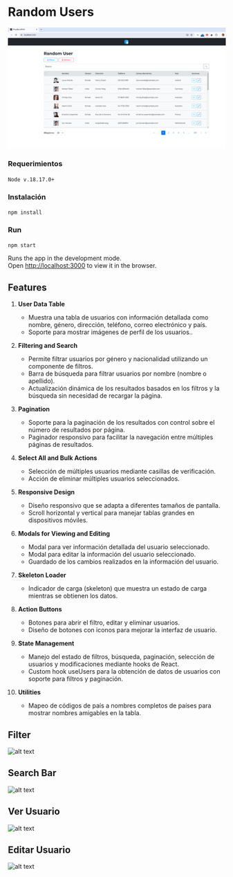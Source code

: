 # Random Users

![alt text](image.png)
### Requerimientos
```Node v.18.17.0+```
### Instalación
```npm install```
### Run
`npm start`

Runs the app in the development mode.\
Open [http://localhost:3000](http://localhost:3000) to view it in the browser.

## Features

1. **User Data Table**
   - Muestra una tabla de usuarios con información detallada como nombre, género, dirección, teléfono, correo electrónico y país.
    - Soporte para mostrar imágenes de perfil de los usuarios..

2. **Filtering and Search**
   - Permite filtrar usuarios por género y nacionalidad utilizando un componente de filtros.
    - Barra de búsqueda para filtrar usuarios por nombre (nombre o apellido).
    - Actualización dinámica de los resultados basados en los filtros y la búsqueda sin necesidad de recargar la página.

3. **Pagination**
    - Soporte para la paginación de los resultados con control sobre el número de resultados por página.
    - Paginador responsivo para facilitar la navegación entre múltiples páginas de resultados.

4. **Select All and Bulk Actions**
   - Selección de múltiples usuarios mediante casillas de verificación.
    - Acción de eliminar múltiples usuarios seleccionados.

5. **Responsive Design**
   - Diseño responsivo que se adapta a diferentes tamaños de pantalla.
    - Scroll horizontal y vertical para manejar tablas grandes en dispositivos móviles.
6. **Modals for Viewing and Editing**
    - Modal para ver información detallada del usuario seleccionado.
    - Modal para editar la información del usuario seleccionado.
    - Guardado de los cambios realizados en la información del usuario.

7. **Skeleton Loader**
   - Indicador de carga (skeleton) que muestra un estado de carga mientras se obtienen los datos.


8. **Action Buttons**
   - Botones para abrir el filtro, editar y eliminar usuarios.
    - Diseño de botones con iconos para mejorar la interfaz de usuario.

9. **State Management**
   - Manejo del estado de filtros, búsqueda, paginación, selección de usuarios y modificaciones mediante hooks de React.
    - Custom hook useUsers para la obtención de datos de usuarios con soporte para filtros y paginación.

10. **Utilities**
    - Mapeo de códigos de país a nombres completos de países para mostrar nombres amigables en la tabla.

## Filter
![alt text](image-1.png)
## Search Bar
![alt text](image-2.png)
## Ver Usuario
![alt text](image-3.png)
## Editar Usuario
![alt text](image-4.png)


